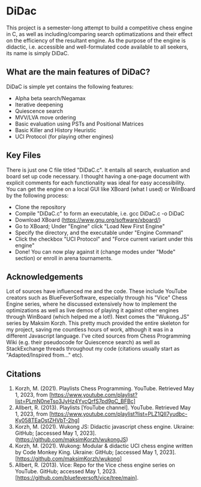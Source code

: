 # DiDac
This project is a semester-long attempt to build a competitive chess engine in C, as well as including/comparing search optimatizations and their effect on the efficiency of the resultant engine. As the purpose of the engine is didactic, i.e. accessible and well-formulated code available to all seekers, its name is simply DiDaC.

## What are the main features of DiDaC?

DiDaC is simple yet contains the following features:

- Alpha beta search/Negamax
- Iterative deepening
- Quiescence search
- MVV/LVA move ordering
- Basic evaluation using PSTs and Positional Matrices
- Basic Killer and History Heuristic
- UCI Protocol (for playing other engines)

## Key Files

There is just one C file titled "DiDaC.c". It entails all search, evaluation and board set up code necessary. I thought having a one-page document with explicit comments for each functionality was ideal for easy accessibility. You can get the engine on a local GUI like XBoard (what I used) or WinBoard by the following process:

- Clone the repository
- Compile "DiDaC.c" to form an executable, i.e. gcc DiDaC.c -o DiDaC
- Download XBoard (https://www.gnu.org/software/xboard/)
- Go to XBoard; Under "Engine" click "Load New First Engine"
- Specify the directory, and the executable under "Engine Command"
- Click the checkbox "UCI Protocol" and "Force current variant under this engine"
- Done! You can now play against it (change modes under "Mode" section) or enroll in arena tournaments. 

## Acknowledgements

Lot of sources have influenced me and the code. These include YouTube creators such as BlueFeverSoftware, especially through his "Vice" Chess Engine series, where he discussed extensively how to implement the optimizations as well as live demos of playing it against other engines through WinBoard (which helped me a lot!). Next comes the "Wukong.JS" series by Maksim Korzh. This pretty much provided the entire skeleton for my project, saving me countless hours of work, although it was in a different Javascript language. I've cited sources from Chess Programming Wiki (e.g. their pseudocode for Quiescence search) as well as StackExchange threads throughout my code (citations usually start as "Adapted/Inspired from..." etc). 

## Citations

1. Korzh, M. (2021). Playlists Chess Programming. YouTube. Retrieved May 1, 2023, from [https://www.youtube.com/playlist?list=PLmN0neTso3JyHz4YvcQrfS7pd9pC_BFBc]
2. Allbert, R. (2013). Playlists [YouTube channel]. YouTube. Retrieved May 1, 2023, from [https://www.youtube.com/playlist?list=PLZ1QII7yudbc-Ky058TEaOstZHVbT-2hg]
3. Korzh, M. (2021). Wukong JS: Didactic javascript chess engine. Ukraine: GitHub; [accessed May 1, 2023]. (https://github.com/maksimKorzh/wukongJS)
4. Korzh, M. (2021). Wukong: Modular & didactic UCI chess engine written by Code Monkey King. Ukraine: GitHub; [accessed May 1, 2023]. [https://github.com/maksimKorzh/wukong]
5. Allbert, R. (2013). Vice: Repo for the Vice chess engine series on YouTube. GitHub; accessed May 1, 2023. [https://github.com/bluefeversoft/vice/tree/main].

